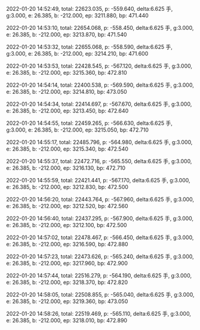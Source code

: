 2022-01-20 14:52:49, total: 22623.035, p: -559.640, delta:6.625 手, g:3.000, e: 26.385, b: -212.000, ep: 3211.880, bp: 471.440

2022-01-20 14:53:10, total: 22654.068, p: -558.450, delta:6.625 手, g:3.000, e: 26.385, b: -212.000, ep: 3213.870, bp: 471.540

2022-01-20 14:53:32, total: 22655.068, p: -558.590, delta:6.625 手, g:3.000, e: 26.385, b: -212.000, ep: 3214.210, bp: 471.600

2022-01-20 14:53:53, total: 22428.545, p: -567.120, delta:6.625 手, g:3.000, e: 26.385, b: -212.000, ep: 3215.360, bp: 472.810

2022-01-20 14:54:14, total: 22400.538, p: -569.590, delta:6.625 手, g:3.000, e: 26.385, b: -212.000, ep: 3214.810, bp: 473.050

2022-01-20 14:54:34, total: 22414.697, p: -567.670, delta:6.625 手, g:3.000, e: 26.385, b: -212.000, ep: 3213.450, bp: 472.640

2022-01-20 14:54:55, total: 22459.265, p: -566.630, delta:6.625 手, g:3.000, e: 26.385, b: -212.000, ep: 3215.050, bp: 472.710

2022-01-20 14:55:17, total: 22485.796, p: -564.980, delta:6.625 手, g:3.000, e: 26.385, b: -212.000, ep: 3215.340, bp: 472.540

2022-01-20 14:55:37, total: 22472.716, p: -565.550, delta:6.625 手, g:3.000, e: 26.385, b: -212.000, ep: 3216.130, bp: 472.710

2022-01-20 14:55:59, total: 22421.441, p: -567.170, delta:6.625 手, g:3.000, e: 26.385, b: -212.000, ep: 3212.830, bp: 472.500

2022-01-20 14:56:20, total: 22443.764, p: -567.960, delta:6.625 手, g:3.000, e: 26.385, b: -212.000, ep: 3212.520, bp: 472.560

2022-01-20 14:56:40, total: 22437.295, p: -567.900, delta:6.625 手, g:3.000, e: 26.385, b: -212.000, ep: 3212.100, bp: 472.500

2022-01-20 14:57:02, total: 22478.467, p: -566.450, delta:6.625 手, g:3.000, e: 26.385, b: -212.000, ep: 3216.590, bp: 472.880

2022-01-20 14:57:23, total: 22473.626, p: -565.240, delta:6.625 手, g:3.000, e: 26.385, b: -212.000, ep: 3217.960, bp: 472.900

2022-01-20 14:57:44, total: 22516.279, p: -564.190, delta:6.625 手, g:3.000, e: 26.385, b: -212.000, ep: 3218.370, bp: 472.820

2022-01-20 14:58:05, total: 22508.855, p: -565.040, delta:6.625 手, g:3.000, e: 26.385, b: -212.000, ep: 3219.360, bp: 473.050

2022-01-20 14:58:26, total: 22519.469, p: -565.110, delta:6.625 手, g:3.000, e: 26.385, b: -212.000, ep: 3218.010, bp: 472.890